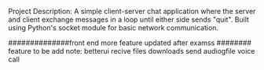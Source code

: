 Project Description:
A simple client-server chat application where the server and client exchange messages in a loop until either side sends "quit". Built using Python's socket module for basic network communication.

##############front end more feature updated after examss ########
feature to be add note:
betterui 
recive files
downloads
send audiogfile
voice call
